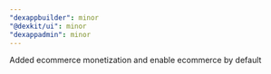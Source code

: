 ```yaml
---
"dexappbuilder": minor
"@dexkit/ui": minor
"dexappadmin": minor
---
```


Added ecommerce monetization and enable ecommerce by default
